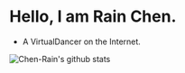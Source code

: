 # Hello, I am Rain Chen.
- A VirtualDancer on the Internet.

![Chen-Rain's github stats](https://github-readme-stats.vercel.app/api?username=Chen-Rain&show_icons=true)

